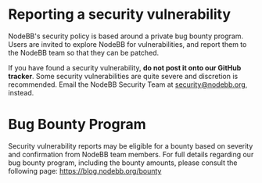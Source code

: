 # Reporting a security vulnerability

NodeBB's security policy is based around a private bug bounty program. Users are invited to explore NodeBB for vulnerabilities, and report them to the NodeBB team so that they can be patched.

If you have found a security vulnerability, **do not post it onto our GitHub tracker**. Some security vulnerabilities are quite severe and discretion is recommended. Email the NodeBB Security Team at security@nodebb.org, instead.

# Bug Bounty Program

Security vulnerability reports may be eligible for a bounty based on severity and confirmation from NodeBB team members. For full details regarding our bug bounty program, including the bounty amounts, please consult the following page: https://blog.nodebb.org/bounty
